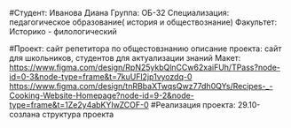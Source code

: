 #Студент: Иванова Диана 
Группа: ОБ-32
Специализация: педагогическое образование( история и  обществознание)
Факультет: Историко - филологический 

#Проект: сайт репетитора по общестовзнанию 
описание проекта: сайт для школьников, студентов для актуализации знаний 
Макет: https://www.figma.com/design/RpN25ykbQlnCCw62xaiFUh/TPass?node-id=0-3&node-type=frame&t=7kuUFl2jp1vyozdq-0
https://www.figma.com/design/tnRBbaXTwqsQwz77dh0QYs/Recipes-_-Cooking-Website-Homepage?node-id=9-2&node-type=frame&t=1Ze2y4abKYIwZCOF-0
#Реализация проекта: 
29.10-созлана структура проекта